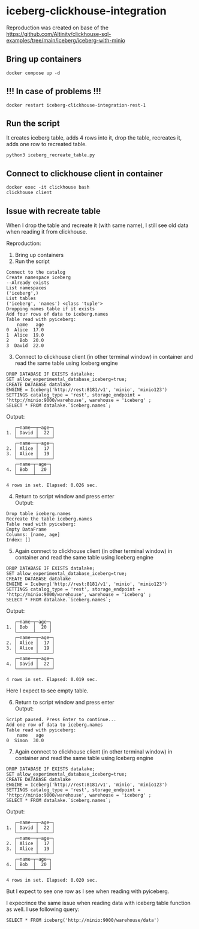 # iceberg-clickhouse-integration

Reproduction was created on base of the https://github.com/Altinity/clickhouse-sql-examples/tree/main/iceberg/iceberg-with-minio


## Bring up containers
```
docker compose up -d
```

## !!! In case of problems !!!
```
docker restart iceberg-clickhouse-integration-rest-1
```

## Run the script
It creates iceberg table, adds 4 rows into it, drop the table, recreates it, adds one row to recreated table.
```
python3 iceberg_recreate_table.py
```

## Connect to clickhouse client in container

```
docker exec -it clickhouse bash
clickhouse client
```

## Issue with recreate table
When I drop the table and recreate it (with same name), I still see old data when reading it from clickhouse.

Reproduction:
1. Bring up containers
2. Run the script 
```
Connect to the catalog
Create namespace iceberg
--Already exists
List namespaces
('iceberg',)
List tables
('iceberg', 'names') <class 'tuple'>
Dropping names table if it exists
Add four rows of data to iceberg.names
Table read with pyiceberg: 
    name   age
0  Alice  17.0
1  Alice  19.0
2    Bob  20.0
3  David  22.0
```
3. Connect to clickhouse client (in other terminal window) in container and read the same table using Iceberg engine
```
DROP DATABASE IF EXISTS datalake;
SET allow_experimental_database_iceberg=true;
CREATE DATABASE datalake
ENGINE = Iceberg('http://rest:8181/v1', 'minio', 'minio123')
SETTINGS catalog_type = 'rest', storage_endpoint = 'http://minio:9000/warehouse', warehouse = 'iceberg' ;
SELECT * FROM datalake.`iceberg.names`;
```
Output:
```
   ┌─name──┬─age─┐
1. │ David │  22 │
   └───────┴─────┘
   ┌─name──┬─age─┐
2. │ Alice │  17 │
3. │ Alice │  19 │
   └───────┴─────┘
   ┌─name─┬─age─┐
4. │ Bob  │  20 │
   └──────┴─────┘

4 rows in set. Elapsed: 0.026 sec. 
```
4. Return to script window and press enter  
Output:
```
Drop table iceberg.names
Recreate the table iceberg.names
Table read with pyiceberg: 
Empty DataFrame
Columns: [name, age]
Index: []
```
5. Again connect to clickhouse client (in other terminal window) in container and read the same table using Iceberg engine
```
DROP DATABASE IF EXISTS datalake;
SET allow_experimental_database_iceberg=true;
CREATE DATABASE datalake
ENGINE = Iceberg('http://rest:8181/v1', 'minio', 'minio123')
SETTINGS catalog_type = 'rest', storage_endpoint = 'http://minio:9000/warehouse', warehouse = 'iceberg' ;
SELECT * FROM datalake.`iceberg.names`;
```
Output:
```
   ┌─name─┬─age─┐
1. │ Bob  │  20 │
   └──────┴─────┘
   ┌─name──┬─age─┐
2. │ Alice │  17 │
3. │ Alice │  19 │
   └───────┴─────┘
   ┌─name──┬─age─┐
4. │ David │  22 │
   └───────┴─────┘

4 rows in set. Elapsed: 0.019 sec. 
```
Here I expect to see empty table.  

6. Return to script window and press enter  
Output:
```
Script paused. Press Enter to continue...
Add one row of data to iceberg.names
Table read with pyiceberg: 
    name   age
0  Simon  30.0 
```
7. Again connect to clickhouse client (in other terminal window) in container and read the same table using Iceberg engine
```
DROP DATABASE IF EXISTS datalake;
SET allow_experimental_database_iceberg=true;
CREATE DATABASE datalake
ENGINE = Iceberg('http://rest:8181/v1', 'minio', 'minio123')
SETTINGS catalog_type = 'rest', storage_endpoint = 'http://minio:9000/warehouse', warehouse = 'iceberg' ;
SELECT * FROM datalake.`iceberg.names`;
```
Output:
```
   ┌─name──┬─age─┐
1. │ David │  22 │
   └───────┴─────┘
   ┌─name──┬─age─┐
2. │ Alice │  17 │
3. │ Alice │  19 │
   └───────┴─────┘
   ┌─name─┬─age─┐
4. │ Bob  │  20 │
   └──────┴─────┘

4 rows in set. Elapsed: 0.020 sec. 
```
But I expect to see one row as I see when reading with pyiceberg.


I expecrince the same issue when reading data with iceberg table function as well.
I use following query:
```
SELECT * FROM iceberg('http://minio:9000/warehouse/data')
```

